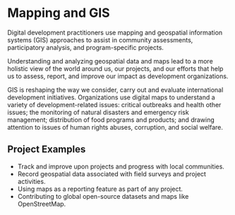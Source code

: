 # Mapping and GIS

Digital development practitioners use mapping and geospatial information systems \(GIS\) approaches to assist in community assessments, participatory analysis, and program-specific projects.

Understanding and analyzing geospatial data and maps lead to a more holistic view of the world around us, our projects, and our efforts that help us to assess, report, and improve our impact as development organizations.

GIS is reshaping the way we consider, carry out and evaluate international development initiatives. Organizations use digital maps to understand a variety of development-related issues: critical outbreaks and health other issues; the monitoring of natural disasters and emergency risk management; distribution of food programs and products; and drawing attention to issues of human rights abuses, corruption, and social welfare.

## Project Examples

* Track and improve upon projects and progress with local communities.
* Record geospatial data associated with field surveys and project activities.
* Using maps as a reporting feature as part of any project.
* Contributing to global open-source datasets and maps like OpenStreetMap.



